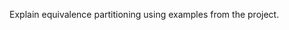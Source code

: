 <panel type="danger" header="`W10.6a` Can explain equivalence partitions :star:" expanded no-close>
  <include src="../../book/testCaseDesign/equivalencePartitions/what/full.md" boilerplate />
<!-- TODO: add evidence -->
</panel>

<panel type="warning" header="`W10.6b` Can apply EP for pure functions :star::star:" expanded no-close>
  <include src="../../book/testCaseDesign/equivalencePartitions/basic/full.md" boilerplate />
<!-- TODO: add evidence -->
</panel>

<panel type="info" header="`W10.6c` Can apply EP for OOP methods :star::star::star:" expanded no-close>
  <include src="../../book/testCaseDesign/equivalencePartitions/intermediate/full.md" boilerplate />
  <panel header="{{glyphicon_folder_close}} Evidence" expanded>

Explain equivalence partitioning using examples from the project.

  </panel>
</panel>
